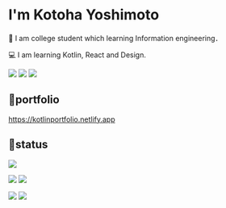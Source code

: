 # I'm Kotoha Yoshimoto
🏫 I am college student which learning Information engineering．

💻 I am learning Kotlin, React and Design.

<img src="https://img.shields.io/badge/-Kotlin-blue.svg?logo=kotlin&style=for-the-badge"> <img src="https://img.shields.io/badge/-Typescript-yellow.svg?logo=typescript&style=for-the-badge"> <img src="https://img.shields.io/badge/-React-black.svg?logo=react&style=for-the-badge"> 

## 🍓portfolio
https://kotlinportfolio.netlify.app
 
## 🌟status
 ![](http://github-profile-summary-cards.vercel.app/api/cards/profile-details?username=kototo522&theme=github)
 
 ![](http://github-profile-summary-cards.vercel.app/api/cards/repos-per-language?username=kototo522&theme=github)
 ![](http://github-profile-summary-cards.vercel.app/api/cards/most-commit-language?username=kototo522&theme=github)
 
 ![](http://github-profile-summary-cards.vercel.app/api/cards/stats?username=kototo522&theme=github)
 ![](http://github-profile-summary-cards.vercel.app/api/cards/productive-time?username=kototo522&theme=github&utcOffset=8)
